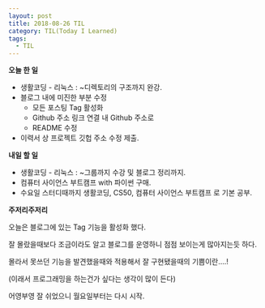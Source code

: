 ```yaml
---
layout: post
title: 2018-08-26 TIL
category: TIL(Today I Learned)
tags:
  - TIL
---
```




**오늘 한 일**

- 생활코딩 - 리눅스 : ~디렉토리의 구조까지 완강.
- 블로그 내에 미진한 부분 수정
  - 모든 포스팅 Tag 활성화
  - Github 주소 링크 연결 내 Github 주소로
  - README 수정
- 이력서 상 프로젝트 깃헙 주소 수정 제출.



**내일 할 일**

- 생활코딩 - 리눅스 : ~그룹까지 수강 및 블로그 정리까지.
- 컴퓨터 사이언스 부트캠프 with 파이썬 구매.
- 수요일 스터디때까지 생활코딩, CS50, 컴퓨터 사이언스 부트캠프 로 기본 공부.



**주저리주저리**

오늘은 블로그에 있는 Tag 기능을 활성화 했다.

잘 몰랐을때보다 조금이라도 알고 블로그를 운영하니 점점 보이는게 많아지는듯 하다.

몰라서 못쓰던 기능을 발견했을때와 적용해서 잘 구현됐을때의 기쁨이란....!

(이래서 프로그래밍을 하는건가 싶다는 생각이 많이 든다)

어영부영 잘 쉬었으니 월요일부터는 다시 시작.